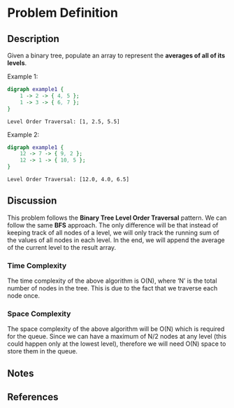 # Problem Definition

## Description

Given a binary tree, populate an array to represent the **averages of all of its levels**.

Example 1:

```dot
digraph example1 {
    1 -> 2 -> { 4, 5 };
    1 -> 3 -> { 6, 7 };
}
```

```text
Level Order Traversal: [1, 2.5, 5.5]
```

Example 2:

```dot
digraph example1 {
    12 -> 7 -> { 9, 2 };
    12 -> 1 -> { 10, 5 };
}
```

```text
Level Order Traversal: [12.0, 4.0, 6.5]
```

## Discussion

This problem follows the **Binary Tree Level Order Traversal** pattern. We can follow the same **BFS** approach. The only difference will be that instead of keeping track of all nodes of a level, we will only track the running sum of the values of all nodes in each level. In the end, we will append the average of the current level to the result array.

### Time Complexity

The time complexity of the above algorithm is O(N), where ‘N’ is the total number of nodes in the tree. This is due to the fact that we traverse each node once.

### Space Complexity

The space complexity of the above algorithm will be O(N) which is required for the queue. Since we can have a maximum of N/2 nodes at any level (this could happen only at the lowest level), therefore we will need O(N) space to store them in the queue.

## Notes

## References
